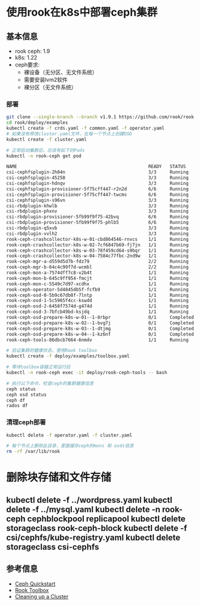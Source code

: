 # 使用rook在k8s中部署ceph集群
## 基本信息
- rook ceph: 1.9
- k8s: 1.22
- ceph要求:
  - 裸设备（无分区、无文件系统）
  - 需要安装lvm2软件
  - 裸分区（无文件系统）

### 部署
```bash
git clone --single-branch --branch v1.9.1 https://github.com/rook/rook.git
cd rook/deploy/examples
kubectl create -f crds.yaml -f common.yaml -f operator.yaml
# 如果没有修改cluster.yaml文件，在每一个节点上创建OSD
kubectl create -f cluster.yaml

# 正常启动集群后，应该有如下的Pods
kubectl -n rook-ceph get pod

NAME                                                 READY   STATUS      RESTARTS   AGE
csi-cephfsplugin-2h84n                               3/3     Running     0          16h
csi-cephfsplugin-45258                               3/3     Running     0          16h
csi-cephfsplugin-hdnqv                               3/3     Running     0          16h
csi-cephfsplugin-provisioner-5f75cff447-r2n2d        6/6     Running     0          16h
csi-cephfsplugin-provisioner-5f75cff447-twcms        6/6     Running     0          16h
csi-cephfsplugin-s96vn                               3/3     Running     0          16h
csi-rbdplugin-khwlb                                  3/3     Running     0          16h
csi-rbdplugin-phxnv                                  3/3     Running     0          16h
csi-rbdplugin-provisioner-5fb99f9f75-42bvq           6/6     Running     0          16h
csi-rbdplugin-provisioner-5fb99f9f75-phlb5           6/6     Running     0          16h
csi-rbdplugin-q5xvb                                  3/3     Running     0          16h
csi-rbdplugin-vvlh2                                  3/3     Running     0          16h
rook-ceph-crashcollector-k8s-w-01-cbd864546-rnvcs    1/1     Running     0          16h
rook-ceph-crashcollector-k8s-w-02-7cf6847b69-fj7jn   1/1     Running     0          16h
rook-ceph-crashcollector-k8s-w-03-78f459cd64-s9bqr   1/1     Running     0          16h
rook-ceph-crashcollector-k8s-w-04-7584c77fbc-2nd9w   1/1     Running     0          16h
rook-ceph-mgr-a-d559d5d7b-fdz79                      2/2     Running     0          16h
rook-ceph-mgr-b-64c4c99f7d-wcmbl                     2/2     Running     0          16h
rook-ceph-mon-a-7574dff7c8-v2b4t                     1/1     Running     0          16h
rook-ceph-mon-b-645c9ff954-fmcjt                     1/1     Running     0          16h
rook-ceph-mon-c-5549c7d97-xcdhx                      1/1     Running     0          16h
rook-ceph-operator-5d4845db5f-fcfb9                  1/1     Running     0          16h
rook-ceph-osd-0-5b9c67db8f-7lntp                     1/1     Running     0          16h
rook-ceph-osd-1-5c5965f4cc-kswdd                     1/1     Running     0          16h
rook-ceph-osd-2-6458f7574d-g474d                     1/1     Running     0          16h
rook-ceph-osd-3-7bfcb49bd-ksjdq                      1/1     Running     0          16h
rook-ceph-osd-prepare-k8s-w-01--1-8rbpr              0/1     Completed   0          16h
rook-ceph-osd-prepare-k8s-w-02--1-bvg7j              0/1     Completed   0          16h
rook-ceph-osd-prepare-k8s-w-03--1-dtjmg              0/1     Completed   0          16h
rook-ceph-osd-prepare-k8s-w-04--1-kz6nf              0/1     Completed   0          16h
rook-ceph-tools-86dbcb7664-6nmdv                     1/1     Running     0          16h

# 验证集群的健康状态，使用Rook toolbox
kubectl create -f deploy/examples/toolbox.yaml

# 等待toolbox容器正常运行后
kubectl -n rook-ceph exec -it deploy/rook-ceph-tools -- bash

# 执行以下命令，检查ceph的集群健康信息
ceph status
ceph osd status
ceph df
rados df
```

### 清理ceph部署
```bash
kubectl delete -f operator.yaml -f cluster.yaml

# 每个节点上删除此目录，里面缓存ceph的mons 和 osds信息
rm -rf /var/lib/rook
```

# 删除块存储和文件存储
kubectl delete -f ../wordpress.yaml
kubectl delete -f ../mysql.yaml
kubectl delete -n rook-ceph cephblockpool replicapool
kubectl delete storageclass rook-ceph-block
kubectl delete -f csi/cephfs/kube-registry.yaml
kubectl delete storageclass csi-cephfs
---
## 参考信息
- [Ceph Quickstart](https://rook.io/docs/rook/v1.9/quickstart.html)
- [Rook Toolbox](https://rook.io/docs/rook/v1.9/ceph-toolbox.html)
- [Cleaning up a Cluster](https://rook.io/docs/rook/v1.9/ceph-teardown.html)